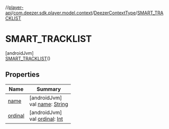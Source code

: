 //[player-api](../../../../index.md)/[com.deezer.sdk.player.model.context](../../index.md)/[DeezerContextType](../index.md)/[SMART_TRACKLIST](index.md)

# SMART_TRACKLIST

[androidJvm]\
[SMART_TRACKLIST](index.md)()

## Properties

| Name                                                                  | Summary                                                                                                                                                                   |
| --------------------------------------------------------------------- | ------------------------------------------------------------------------------------------------------------------------------------------------------------------------- |
| [name](../-f-l-o-w/index.md#-372974862%2FProperties%2F-1037426161)    | [androidJvm]<br/>val [name](../-f-l-o-w/index.md#-372974862%2FProperties%2F-1037426161): [String](https://kotlinlang.org/api/latest/jvm/stdlib/kotlin/-string/index.html) |
| [ordinal](../-f-l-o-w/index.md#-739389684%2FProperties%2F-1037426161) | [androidJvm]<br/>val [ordinal](../-f-l-o-w/index.md#-739389684%2FProperties%2F-1037426161): [Int](https://kotlinlang.org/api/latest/jvm/stdlib/kotlin/-int/index.html)    |
